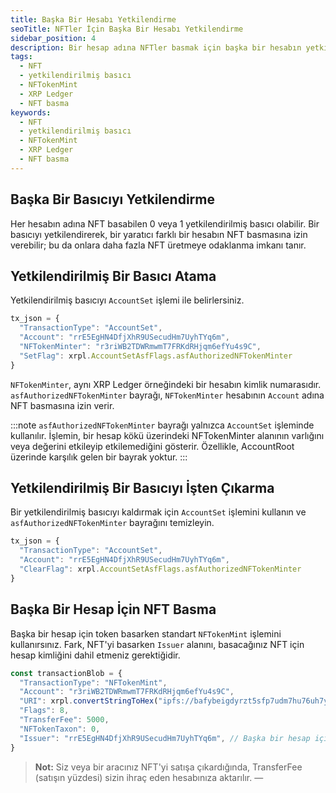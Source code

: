 ```yaml
---
title: Başka Bir Hesabı Yetkilendirme
seoTitle: NFTler İçin Başka Bir Hesabı Yetkilendirme
sidebar_position: 4
description: Bir hesap adına NFTler basmak için başka bir hesabın yetkilendirilmesi hakkında bilgi edineceksiniz. Bu içerik, yetkilendirilmiş bir basıcı atama ve kaldırma süreçlerini kapsamaktadır.
tags: 
  - NFT
  - yetkilendirilmiş basıcı
  - NFTokenMint
  - XRP Ledger
  - NFT basma
keywords: 
  - NFT
  - yetkilendirilmiş basıcı
  - NFTokenMint
  - XRP Ledger
  - NFT basma
---
```


## Başka Bir Basıcıyı Yetkilendirme

Her hesabın adına NFT basabilen 0 veya 1 yetkilendirilmiş basıcı olabilir. Bir basıcıyı yetkilendirerek, bir yaratıcı farklı bir hesabın NFT basmasına izin verebilir; bu da onlara daha fazla NFT üretmeye odaklanma imkanı tanır.

## Yetkilendirilmiş Bir Basıcı Atama

Yetkilendirilmiş basıcıyı `AccountSet` işlemi ile belirlersiniz.

```js
tx_json = {
  "TransactionType": "AccountSet",
  "Account": "rrE5EgHN4DfjXhR9USecudHm7UyhTYq6m",
  "NFTokenMinter": "r3riWB2TDWRmwmT7FRKdRHjqm6efYu4s9C",
  "SetFlag": xrpl.AccountSetAsfFlags.asfAuthorizedNFTokenMinter
}
```

`NFTokenMinter`, aynı XRP Ledger örneğindeki bir hesabın kimlik numarasıdır. `asfAuthorizedNFTokenMinter` bayrağı, `NFTokenMinter` hesabının `Account` adına NFT basmasına izin verir.

:::note
`asfAuthorizedNFTokenMinter` bayrağı yalnızca `AccountSet` işleminde kullanılır. İşlemin, bir hesap kökü üzerindeki NFTokenMinter alanının varlığını veya değerini etkileyip etkilemediğini gösterir. Özellikle, AccountRoot üzerinde karşılık gelen bir bayrak yoktur.
:::

## Yetkilendirilmiş Bir Basıcıyı İşten Çıkarma

Bir yetkilendirilmiş basıcıyı kaldırmak için `AccountSet` işlemini kullanın ve `asfAuthorizedNFTokenMinter` bayrağını temizleyin.

```js
tx_json = {
  "TransactionType": "AccountSet",
  "Account": "rrE5EgHN4DfjXhR9USecudHm7UyhTYq6m",
  "ClearFlag": xrpl.AccountSetAsfFlags.asfAuthorizedNFTokenMinter
}
```

## Başka Bir Hesap İçin NFT Basma

Başka bir hesap için token basarken standart `NFTokenMint` işlemini kullanırsınız. Fark, NFT'yi basarken `Issuer` alanını, basacağınız NFT için hesap kimliğini dahil etmeniz gerektiğidir.

```js
const transactionBlob = {
  "TransactionType": "NFTokenMint",
  "Account": "r3riWB2TDWRmwmT7FRKdRHjqm6efYu4s9C",
  "URI": xrpl.convertStringToHex("ipfs://bafybeigdyrzt5sfp7udm7hu76uh7y26nf4dfuylqabf3oclgtqy55fbzdi"),
  "Flags": 8,
  "TransferFee": 5000,
  "NFTokenTaxon": 0,
  "Issuer": "rrE5EgHN4DfjXhR9USecudHm7UyhTYq6m", // Başka bir hesap için basarken gerekli.
}
```

> **Not:** Siz veya bir aracınız NFT'yi satışa çıkardığında, TransferFee (satışın yüzdesi) sizin ihraç eden hesabınıza aktarılır. — 
